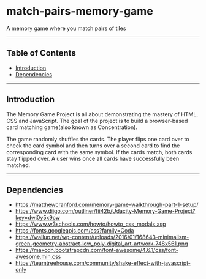 # match-pairs-memory-game
A memory game where you match pairs of tiles

<hr>

## Table of Contents

* [Introduction](#introduction)
* [Dependencies](#dependencies)
<hr>

## Introduction
The Memory Game Project is all about demonstrating the mastery of HTML, CSS and JavaScript. The goal of the project is to build a browser-based card matching game(also known as Concentration).

The game randomly shuffles the cards. The player flips one card over to check the card symbol and then turns over a second card to find the corresponding card with the same symbol. If the cards match, both cards stay flipped over. A user wins once all cards have successfully been matched.
<br>
<hr>

## Dependencies

* https://matthewcranford.com/memory-game-walkthrough-part-1-setup/
* https://www.diigo.com/outliner/fii42b/Udacity-Memory-Game-Project?key=dwj0y5x9cw
* https://www.w3schools.com/howto/howto_css_modals.asp
* https://fonts.googleapis.com/css?family=Coda
* https://wallup.net/wp-content/uploads/2016/01/168643-minimalism-green-geometry-abstract-low_poly-digital_art-artwork-748x561.png
* https://maxcdn.bootstrapcdn.com/font-awesome/4.6.1/css/font-awesome.min.css
* https://teamtreehouse.com/community/shake-effect-with-javascript-only
